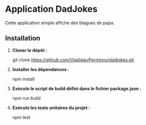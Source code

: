 # Application DadJokes

Cette application simple affiche des blagues de papa.


## Installation

1. **Cloner le dépôt :**

   git clone https://github.com/VladislavPerminov/dadjokes.git

2. **Installer les dépendances :**

    npm install

3. **Exécute le script de build défini dans le fichier package.json :**

    npm run build

4. **Exécute les tests unitaires du projet :**

    npm test 


